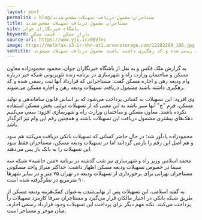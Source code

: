 ```yaml
---
layout: post
permalink : blog/مستاجران-مشمول-دریافت-تسهیلات-مشخص-شدند
title: مستاجران مشمول دریافت تسهیلات مشخص شدند
site: باشگاه خبرنگاران جوان
keyword: بازار مسکن ، قیمت مسکن
source-url: https://www.yjc.ir/00V7ec
image: https://melkfax.s3.ir-thr-at1.arvanstorage.com/12202299_196.jpg
subtitle: معاون مسکن و ساختمان وزارت راه و شهرسازی گفت:مستاجرانی که قرارداد آن‌ها ثبت رسمی شده و کد رهگیری داشته باشند مشمول دریافت تسهیلات می‌شوند.
---
```

به گزارش ملک فکس و به نقل از  باشگاه خبرنگاران جوان، محمود محمودزاده  معاون مسکن و ساختمان وزارت راه و شهرسازی در برنامه زنده تلویزیونی شبکه خبر درباره وام ودیعه رهن و اجاره مسکن گفت: مستاجرانی که قرارداد آنها ثبت رسمی شده و کد رهگیری داشته باشند مشمول دریافت تسهیلات ودیعه رهن و اجاره مسکن می‌شوند.

وی افزود: این تسهیلات به کسانی پرداخت می‌شود که بر اساس قانون ساماندهی و تولید مسکن، فرم "ج" آنها سبز باشد به این معنی که از تسهیلات دولتی بخش مسکن استفاده نکرده باشند.
معاون مسکن و ساختمان وزارت راه و شهرسازی افزود: سعی می‌کنیم دهک‌های بیشتری مشمول دریافت این تسهیلات باشند و همچنین رقم این وام نیز اثرگذار باشد.

محمودزاده یادآور شد: در حال حاضر کسانی که تسهیلات بانکی دریافت می‌کنند هم سود و هم اصل این رقم را بازمی گردانند اما در تسهیلات ودیعه مسکن، مستأجران فقط سود این تسهیلات را به بانک باز پس می‌دهند.

محمد اسلامی وزیر راه و شهرسازی نیز شب گذشته در برنامه «متن حاشیه» شبکه سه سیما در خصوص تسهیلات ودیعه مسکن اظهار داشت: حداکثر متراژ واحد مسکونی مستاجران تهرانی برای برخورداری از تسهیلات ودیعه در تهران ۷۵ متر و در سایر شهرها ۹۰ مترمربع در نظرگرفته شده است.

به گفته اسلامی، این تسهیلات پس از نهایی‌شدن به‌عنوان کمک‌هزینه ودیعه مسکن از طریق شبکه بانکی در اختیار مالکان قرار می‌گیرد و مستاجران صرفا کارمزد تسهیلات را پرداخت می‌کنند. نکته مهم دیگر برای پرداخت این تسهیلات وجود قرارداد رسمی اجاره، میان موجر و مستاجر است.